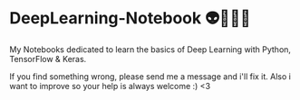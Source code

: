 # DeepLearning-Notebook 👽🧠🦾🌠
My Notebooks dedicated to learn the basics of Deep Learning with Python, TensorFlow &amp; Keras.

If you find something wrong, please send me a message and i'll fix it. Also i want to improve so your help is always welcome :) <3
